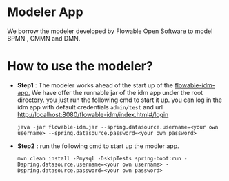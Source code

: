 # Modeler App
We borrow the modeler developed by Flowable Open Software to model BPMN , CMMN and DMN.
# How to use the modeler?
- **Step1** : The modeler works ahead of the start up of the [flowable-idm-app](https://github.com/i-qiqi/flowabe-idm-app/tree/master), 
We have offer the runnable jar of the idm app under the root directory. you just run the following cmd to start it up. you can log in the idm app with default
credentials `admin/test` and url <http://localhost:8080/flowable-idm/index.html#/login>  
    ```
    java -jar flowable-idm.jar --spring.datasource.username=<your own username> --spring.datasource.password=<your own password>
    ```
- **Step2** :  run the following cmd to start up the modler app. 
    ```
    mvn clean install -Pmysql -DskipTests spring-boot:run -Dspring.datasource.username=<your own username> -Dspring.datasource.password=<your own password>
    ```
